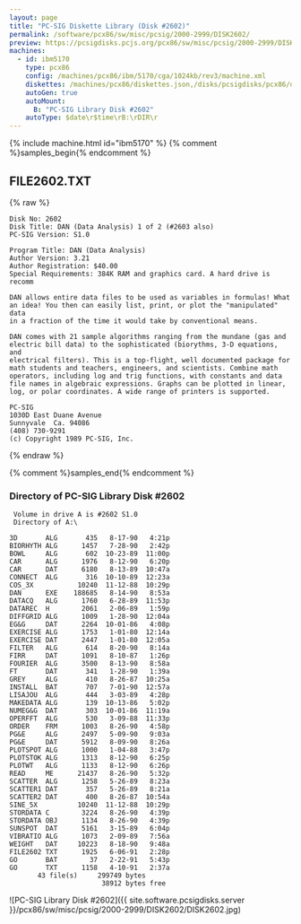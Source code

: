 ```yaml
---
layout: page
title: "PC-SIG Diskette Library (Disk #2602)"
permalink: /software/pcx86/sw/misc/pcsig/2000-2999/DISK2602/
preview: https://pcsigdisks.pcjs.org/pcx86/sw/misc/pcsig/2000-2999/DISK2602/DISK2602.jpg
machines:
  - id: ibm5170
    type: pcx86
    config: /machines/pcx86/ibm/5170/cga/1024kb/rev3/machine.xml
    diskettes: /machines/pcx86/diskettes.json,/disks/pcsigdisks/pcx86/diskettes.json
    autoGen: true
    autoMount:
      B: "PC-SIG Library Disk #2602"
    autoType: $date\r$time\rB:\rDIR\r
---
```


{% include machine.html id="ibm5170" %}
{% comment %}samples_begin{% endcomment %}

## FILE2602.TXT

{% raw %}
```
Disk No: 2602                                                           
Disk Title: DAN (Data Analysis) 1 of 2 (#2603 also)                     
PC-SIG Version: S1.0                                                    
                                                                        
Program Title: DAN (Data Analysis)                                      
Author Version: 3.21                                                    
Author Registration: $40.00                                             
Special Requirements: 384K RAM and graphics card. A hard drive is recomm
                                                                        
DAN allows entire data files to be used as variables in formulas! What  
an idea! You then can easily list, print, or plot the "manipulated" data
in a fraction of the time it would take by conventional means.          
                                                                        
DAN comes with 21 sample algorithms ranging from the mundane (gas and   
electric bill data) to the sophisticated (biorythms, 3-D equations, and 
electrical filters). This is a top-flight, well documented package for  
math students and teachers, engineers, and scientists. Combine math     
operators, including log and trig functions, with constants and data    
file names in algebraic expressions. Graphs can be plotted in linear,   
log, or polar coordinates. A wide range of printers is supported.       
                                                                        
PC-SIG                                                                  
1030D East Duane Avenue                                                 
Sunnyvale  Ca. 94086                                                    
(408) 730-9291                                                          
(c) Copyright 1989 PC-SIG, Inc.                                         
```
{% endraw %}

{% comment %}samples_end{% endcomment %}

### Directory of PC-SIG Library Disk #2602

     Volume in drive A is #2602 S1.0
     Directory of A:\

    3D       ALG       435   8-17-90   4:21p
    BIORHYTH ALG      1457   7-28-90   2:42p
    BOWL     ALG       602  10-23-89  11:00p
    CAR      ALG      1976   8-12-90   6:20p
    CAR      DAT      6180   8-13-89  10:47a
    CONNECT  ALG       316  10-10-89  12:23a
    COS_3X           10240  11-12-88  10:29p
    DAN      EXE    188685   8-14-90   8:53a
    DATACQ   ALG      1760   6-28-89  11:53p
    DATAREC  H        2061   2-06-89   1:59p
    DIFFGRID ALG      1009   1-28-90  12:04a
    EG&G     DAT      2264  10-01-86   4:08p
    EXERCISE ALG      1753   1-01-80  12:14a
    EXERCISE DAT      2447   1-01-80  12:05a
    FILTER   ALG       614   8-20-90   8:14a
    FIRR     DAT      1091   8-10-87   1:26p
    FOURIER  ALG      3500   8-13-90   8:58a
    FT       DAT       341   1-28-90   1:39a
    GREY     ALG       410   8-26-87  10:25a
    INSTALL  BAT       707   7-01-90  12:57a
    LISAJOU  ALG       444   3-03-89   4:28p
    MAKEDATA ALG       139  10-13-86   5:02p
    NUMEG&G  DAT       303  10-01-86  11:19a
    OPERFFT  ALG       530   3-09-88  11:33p
    ORDER    FRM      1003   8-26-90   4:58p
    PG&E     ALG      2497   5-09-90   9:03a
    PG&E     DAT      5912   8-09-90   8:26a
    PLOTSPOT ALG      1000   1-04-88   3:47p
    PLOTSTOK ALG      1313   8-12-90   6:25p
    PLOTWT   ALG      1133   8-12-90   6:26p
    READ     ME      21437   8-26-90   5:32p
    SCATTER  ALG      1258   5-26-89   8:23a
    SCATTER1 DAT       357   5-26-89   8:21a
    SCATTER2 DAT       400   8-26-87  10:54a
    SINE_5X          10240  11-12-88  10:29p
    STORDATA C        3224   8-26-90   4:39p
    STORDATA OBJ      1134   8-26-90   4:39p
    SUNSPOT  DAT      5161   3-15-89   6:04p
    VIBRATIO ALG      1073   2-09-89   7:56a
    WEIGHT   DAT     10223   8-18-90   9:48a
    FILE2602 TXT      1925   6-06-91   2:28p
    GO       BAT        37   2-22-91   5:43p
    GO       TXT      1158   4-10-91   2:37a
           43 file(s)     299749 bytes
                           38912 bytes free

![PC-SIG Library Disk #2602]({{ site.software.pcsigdisks.server }}/pcx86/sw/misc/pcsig/2000-2999/DISK2602/DISK2602.jpg)
